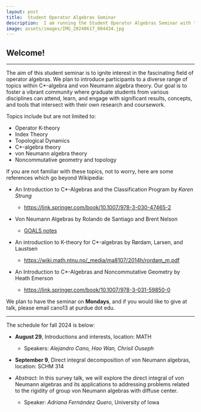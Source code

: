 ```yaml
---
layout: post
title:  Student Operator Algebras Seminar
description:  I am running the Student Operator Algebras Seminar with the help of Hao Wan and Chrisil Ouseph.
image: assets/images/IMG_20240617_084434.jpg
---
```




<body>
<h2 id="welcome-">Welcome!</h2>
<hr>
<p>The aim of this student seminar is to ignite interest in the fascinating field of operator algebras. We plan to introduce participants to a diverse range of topics within C*-algebra and von Neumann algebra theory. Our goal is to foster a vibrant community where graduate students from various disciplines can attend, learn, and engage with significant results, concepts, and tools that intersect with their own research and coursework.</p>
<p>Topics include but are not limited to:</p>
<ul>
<li>Operator K-theory</li>
<li>Index Theory</li>
<li>Topological Dynamics</li>
<li>C*-algebra theory</li>
<li>von Neumann algebra theory</li>
<li>Noncommutative geometry and topology</li>
</ul>

<p>If you are not familiar with these topics, not to worry, here are some references which go beyond Wikipedia:</p>
<ul>
<li><p>An Introduction to C*-Algebras and the Classification Program by <em>Karen</em> <em>Strung</em></p>
<ul>
<li><a href="https://link.springer.com/book/10.1007/978-3-030-47465-2">https://link.springer.com/book/10.1007/978-3-030-47465-2</a></li>
</ul>
</li>
<li><p>Von Neumann Algebras by
Rolando de Santiago and Brent Nelson </p>
<ul>
<li><a href="https://users.math.msu.edu/users/banelson/conferences/GOALS/notes/vNa_notes.pdf">GOALS notes</a></li>
</ul>
</li>
<li><p>An introduction to K-theory for C*-algebras by Rørdam, Larsen, and Laustsen</p>
<ul>
<li><a href="https://wiki.math.ntnu.no/_media/ma8107/2014h/rordam_m.pdf">https://wiki.math.ntnu.no/_media/ma8107/2014h/rordam_m.pdf</a></li>
</ul>
</li>
<li><p>An Introduction to C*-Algebras and Noncommutative Geometry by Heath Emerson</p>
<ul>
<li><a href="https://link.springer.com/book/10.1007/978-3-031-59850-0">https://link.springer.com/book/10.1007/978-3-031-59850-0</a></li>
</ul>
</li>
</ul>

<p>We plan to have the seminar on <strong>Mondays</strong>, and if you would like to give at talk, please email cano13 at purdue dot edu.</p>
<hr>
<p>The schedule for fall 2024 is below:</p>
<ul>
<li><p><strong>August 29</strong>, Introductions and interests, location: MATH </p>
<ul>
<li>Speakers: <em>Alejandro Cano, Hao Wan, Chrisil Ouseph</em></li>
</ul>
</li>
<li><p><strong>September 9</strong>, Direct integral decomposition of von Neumann algebras, location: SCHM 314</p>
<li><em>Abstract:</em> In this survey talk, we will explore the direct integral of von Neumann algebras and its applications to addressing problems related to the rigidity of group von Neumann algebras with diffuse center.</li>
<ul>  
<li>Speaker: <em>Adriana Fernández Quero</em>, University of Iowa</li>
</ul>
</li>
</ul>

</body>
